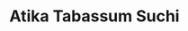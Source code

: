---
order: 35

title: "Atika Tabassum Suchi"

draft: false

bg_image: "images/backgrounds/page-title.jpg"

image: "images/executives/atika-tabassum-suchi.jpg"

designation: "Executive"

contact:
  # contact item loop
  - name : "tabassumsuchi6025@gmail.com"
    icon : "ti-email" # icon pack : https://themify.me/themify-icons
    link : "mailto:tabassumsuchi6025@gmail.com"

  # contact item loop
  - name : "Atika Tabassum Suchi"
    icon : "ti-facebook" # icon pack : https://themify.me/themify-icons
    link : "#"

  # contact item loop
  - name : "IEEE ID: "
    icon : "ti-world" # icon pack : https://themify.me/themify-icons
    link : "#"

# type
type: "executives"
---
